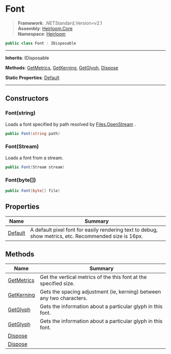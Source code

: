 # Font

> **Framework**: .NETStandard,Version=v2.1  
> **Assembly**: [Heirloom.Core][0]  
> **Namespace**: [Heirloom][0]  

```cs
public class Font : IDisposable
```

--------------------------------------------------------------------------------

**Inherits**: IDisposable

**Methods**: [GetMetrics][1], [GetKerning][2], [GetGlyph][3], [Dispose][4]

**Static Properties**: [Default][5]

--------------------------------------------------------------------------------

## Constructors

### Font(string)

Loads a font specified by path resolved by [Files.OpenStream][6] .

```cs
public Font(string path)
```

### Font(Stream)

Loads a font from a stream.

```cs
public Font(Stream stream)
```

### Font(byte[])

```cs
public Font(byte[] file)
```

## Properties

| Name         | Summary                                                                                               |
|--------------|-------------------------------------------------------------------------------------------------------|
| [Default][5] | A default pixel font for easily rendering text to debug, show metrics, etc. Recommended size is 16px. |

## Methods

| Name            | Summary                                                               |
|-----------------|-----------------------------------------------------------------------|
| [GetMetrics][1] | Get the vertical metrics of the this font at the specified size.      |
| [GetKerning][2] | Gets the spacing adjustment (ie, kerning) between any two characters. |
| [GetGlyph][3]   | Gets the information about a particular glyph in this font.           |
| [GetGlyph][3]   | Gets the information about a particular glyph in this font.           |
| [Dispose][4]    |                                                                       |
| [Dispose][4]    |                                                                       |

[0]: ..\Heirloom.Core.md
[1]: Heirloom.Font.GetMetrics.md
[2]: Heirloom.Font.GetKerning.md
[3]: Heirloom.Font.GetGlyph.md
[4]: Heirloom.Font.Dispose.md
[5]: Heirloom.Font.Default.md
[6]: Heirloom.Files.OpenStream.md
